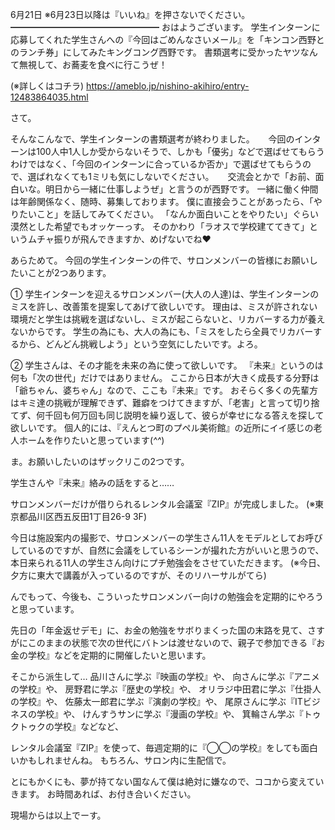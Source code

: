 6月21日 ※6月23日以降は『いいね』を押さないでください。
━━━━━━━━━━━━━━━━━
おはようございます。
学生インターンに応募してくれた学生さんへの『今回はごめんなさいメール』を「キンコン西野とのランチ券」にしてみたキングコング西野です。
書類選考に受かったヤツなんて無視して、お蕎麦を食べに行こうぜ！

(※詳しくはコチラ)
https://ameblo.jp/nishino-akihiro/entry-12483864035.html

さて。

そんなこんなで、学生インターンの書類選考が終わりました。
　
今回のインターンは100人中1人しか受からないそうで、しかも「優劣」などで選ばせてもらうわけではなく、「今回のインターンに合っているか否か」で選ばせてもらうので、選ばれなくても1ミリも気にしないでください。
　
交流会とかで「お前、面白いな。明日から一緒に仕事しようぜ」と言うのが西野です。
一緒に働く仲間は年齢関係なく、随時、募集しております。
僕に直接会うことがあったら、「やりたいこと」を話してみてください。
「なんか面白いことをやりたい」ぐらい漠然とした希望でもオッケーっす。
そのかわり「ラオスで学校建ててきて」というムチャ振りが飛んできますか、めげないでね♥️

あらためて。
今回の学生インターンの件で、サロンメンバーの皆様にお願いしたいことが2つあります。

①
学生インターンを迎えるサロンメンバー(大人の人達)は、学生インターンのミスを許し、改善策を提案してあげて欲しいです。
理由は、ミスが許されない環境だと学生は挑戦を選ばないし、ミスが起こらないと、リカバーする力が養えないからです。
学生の為にも、大人の為にも、「ミスをしたら全員でリカバーするから、どんどん挑戦しよう」という空気にしたいです。よろ。

②
学生さんは、その才能を未来の為に使って欲しいです。
『未来』というのは何も「次の世代」だけではありません。
ここから日本が大きく成長する分野は「爺ちゃん、婆ちゃん」なので、ここも『未来』です。
おそらく多くの先輩方はキミ達の挑戦が理解できず、難癖をつけてきますが、「老害」と言って切り捨てず、何千回も何万回も同じ説明を繰り返して、彼らが幸せになる答えを探して欲しいです。
個人的には、『えんとつ町のプペル美術館』の近所にイイ感じの老人ホームを作りたいと思っています(*^^*)

ま。お願いしたいのはザックリこの2つです。

学生さんや『未来』絡みの話をすると……

サロンメンバーだけが借りられるレンタル会議室『ZIP』が完成しました。
(※東京都品川区西五反田1丁目26-9 3F)

今日は施設案内の撮影で、サロンメンバーの学生さん11人をモデルとしてお呼びしているのですが、自然に会議をしているシーンが撮れた方がいいと思うので、本日来られる11人の学生さん向けにプチ勉強会をさせていただきます。
(※今日、夕方に東大で講義が入っているのですが、そのリハーサルがてら)

んでもって、今後も、こういったサロンメンバー向けの勉強会を定期的にやろうと思っています。

先日の「年金返せデモ」に、お金の勉強をサボりまくった国の末路を見て、さすがにこのままの状態で次の世代にバトンは渡せないので、親子で参加できる『お金の学校』などを定期的に開催したいと思います。

そこから派生して…
品川さんに学ぶ『映画の学校』や、
向さんに学ぶ『アニメの学校』や、
房野君に学ぶ『歴史の学校』や、
オリラジ中田君に学ぶ『仕掛人の学校』や、
佐藤太一郎君に学ぶ『演劇の学校』や、
尾原さんに学ぶ『ITビジネスの学校』や、
けんすうサンに学ぶ『漫画の学校』や、
箕輪さん学ぶ『トゥクトゥクの学校』などなど、

レンタル会議室『ZIP』を使って、毎週定期的に『◯◯の学校』をしても面白いかもしれませんね。
もちろん、サロン内に生配信で。

とにもかくにも、夢が持てない国なんて僕は絶対に嫌なので、ココから変えていきます。
お時間あれば、お付き合いください。

現場からは以上でーす。
